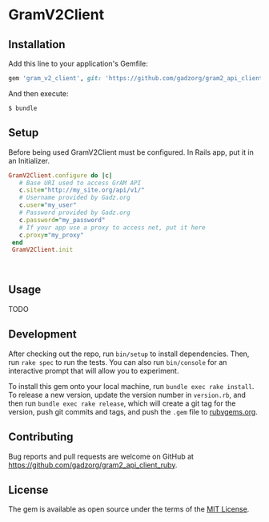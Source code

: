 # GramV2Client
## Installation

Add this line to your application's Gemfile:

```ruby
gem 'gram_v2_client', git: 'https://github.com/gadzorg/gram2_api_client_ruby.git'
```

And then execute:

    $ bundle

## Setup
  
  Before being used GramV2Client must be configured. In Rails app, put it in an Initializer.

```ruby
GramV2Client.configure do |c|
   # Base URI used to access GrAM API
   c.site="http://my_site.org/api/v1/"
   # Username provided by Gadz.org
   c.user="my_user"
   # Password provided by Gadz.org
   c.password="my_password"
   # If your app use a proxy to access net, put it here
   c.proxy="my_proxy"
 end
 GramV2Client.init
 
 
```
## Usage
TODO
## Development

After checking out the repo, run `bin/setup` to install dependencies. Then, run `rake spec` to run the tests. You can also run `bin/console` for an interactive prompt that will allow you to experiment.

To install this gem onto your local machine, run `bundle exec rake install`. To release a new version, update the version number in `version.rb`, and then run `bundle exec rake release`, which will create a git tag for the version, push git commits and tags, and push the `.gem` file to [rubygems.org](https://rubygems.org).

## Contributing

Bug reports and pull requests are welcome on GitHub at https://github.com/gadzorg/gram2_api_client_ruby.


## License

The gem is available as open source under the terms of the [MIT License](http://opensource.org/licenses/MIT).
